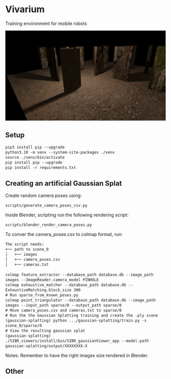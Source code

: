 # Vivarium
Training environment for mobile robots

<p align="center">
  <img src="./assets/environment_alpha.png"/>
</p>


## Setup  
```
pip3 install pip --upgrade  
python3.10 -m venv --system-site-packages ./venv  
source ./venv/bin/activate  
pip install pip --upgrade  
pip install -r requirements.txt  
```

## Creating an artificial Gaussian Splat  
Create random camera poses using:
```
scripts/generate_camera_poses_csv.py
```
Inside Blender, scripting run the following rendering script:
```
scripts/blender_render_camera_poses.py
```
To conver the camera_poses.csv to colmap format, run:

```
The script needs:
+── path to scene_0
│   +── images
│   +── camera_poses.csv
│   +── cameras.txt
    
colmap feature_extractor --database_path database.db --image_path images --ImageReader.camera_model PINHOLE
colmap exhaustive_matcher --database_path database.db --ExhaustiveMatching.block_size 300
# Run sparse_from_known_poses.py
colmap point_triangulator --database_path database.db --image_path images --input_path sparse/0 --output_path sparse/0
# Move camera_poses.csv and cameras.txt to sparse/0
# Run the the Gaussian Splatting training and create the .ply scene
(gaussian-splatting) python .../gaussian-splatting/train.py -s scene_0/sparse/0
# View the resulting gaussian splat
(gaussian-splatting) ./SIBR_viewers/install/bin/SIBR_gaussianViewer_app --model-path gaussian-splatting/output/XXXXXXXX-X
```
Notes: Remember to have the right images size rendered in Blender.

## Other